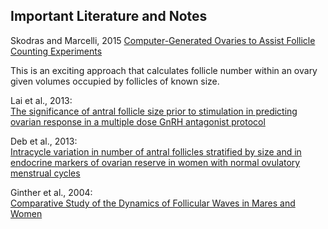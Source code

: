 ## Important Literature and Notes

Skodras and Marcelli, 2015
[Computer-Generated Ovaries to Assist Follicle Counting Experiments](http://journals.plos.org/plosone/article?id=10.1371/journal.pone.0120242#sec002)

This is an exciting approach that calculates follicle number within an ovary given volumes occupied by follicles of known size. 

Lai et al., 2013:  
[The significance of antral follicle size prior to stimulation in predicting ovarian response in a multiple dose GnRH antagonist protocol](http://www.ncbi.nlm.nih.gov/pmc/articles/PMC3544237/)

Deb et al., 2013:  
[Intracycle variation in number of antral follicles stratified by size and in endocrine markers of ovarian reserve in women with normal ovulatory menstrual cycles](http://onlinelibrary.wiley.com/doi/10.1002/uog.11226/full)

Ginther et al., 2004:  
[Comparative Study of the Dynamics of Follicular Waves in Mares and Women](http://www.ncbi.nlm.nih.gov/pmc/articles/PMC2891974/figure/F4/)


